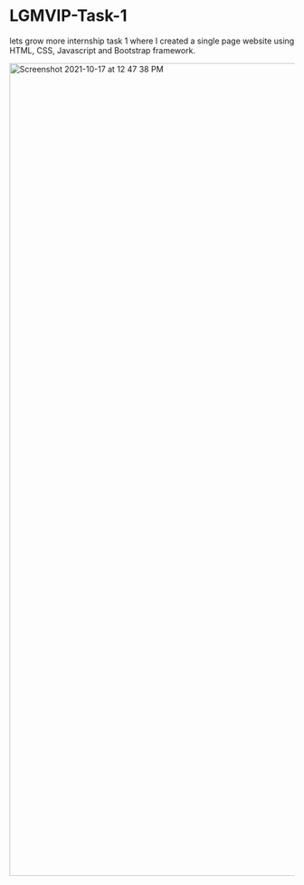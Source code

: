 # LGMVIP-Task-1
lets grow more internship task 1 where I created a single page website using HTML, CSS, Javascript and Bootstrap framework.



<img width="1437" alt="Screenshot 2021-10-17 at 12 47 38 PM" src="https://user-images.githubusercontent.com/85864291/137616114-293aae24-9aea-4f6f-9993-f8d9b69ce417.png">
